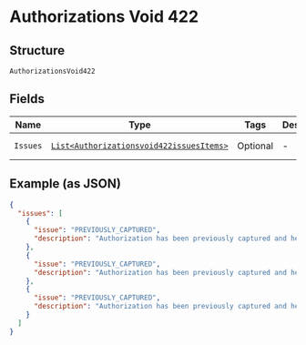 
# Authorizations Void 422

## Structure

`AuthorizationsVoid422`

## Fields

| Name | Type | Tags | Description | Getter | Setter |
|  --- | --- | --- | --- | --- | --- |
| `Issues` | [`List<Authorizationsvoid422issuesItems>`](../../doc/models/containers/authorizationsvoid-422-issues-items.md) | Optional | - | List<Authorizationsvoid422issuesItems> getIssues() | setIssues(List<Authorizationsvoid422issuesItems> issues) |

## Example (as JSON)

```json
{
  "issues": [
    {
      "issue": "PREVIOUSLY_CAPTURED",
      "description": "Authorization has been previously captured and hence cannot be voided."
    },
    {
      "issue": "PREVIOUSLY_CAPTURED",
      "description": "Authorization has been previously captured and hence cannot be voided."
    },
    {
      "issue": "PREVIOUSLY_CAPTURED",
      "description": "Authorization has been previously captured and hence cannot be voided."
    }
  ]
}
```

